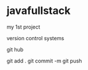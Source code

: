 # javafullstack
my 1st project





version control systems

git hub

git add .
git commit -m
git push


